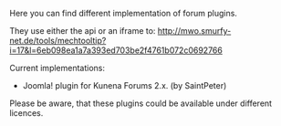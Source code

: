 Here you can find different implementation of forum plugins.

They use either the api or an iframe to: http://mwo.smurfy-net.de/tools/mechtooltip?i=17&l=6eb098ea1a7a393ed703be2f4761b072c0692766

Current implementations:

* Joomla! plugin for Kunena Forums 2.x. (by SaintPeter)

Please be aware, that these plugins could be available under different licences.
